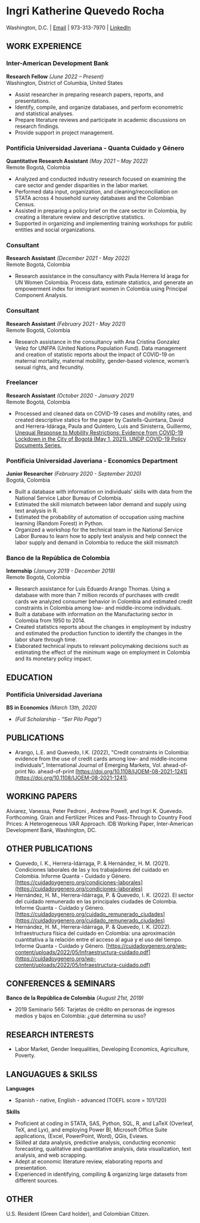# Ingri Katherine Quevedo Rocha

Washington, D.C. | [Email](mailto:katherinquevedo@gmail.com) | 973-313-7970 | [LinkedIn](https://www.linkedin.com/in/ingri-katherine-quevedo-rocha-387661145/)

## WORK EXPERIENCE

### Inter-American Development Bank
**Research Fellow** _(June 2022 – Present)_ <br>
Washington, District of Columbia, United States
  - Assist researcher in preparing research papers, reports, and presentations.
  - Identify, compile, and organize databases, and perform econometric and statistical analyses.
  - Prepare literature reviews and participate in academic discussions on research findings.
  - Provide support in project management.

### Pontificia Universidad Javeriana - Quanta Cuidado y Género
**Quantitative Research Assistant** _(May 2021 – May 2022)_ <br>
Remote Bogotá, Colombia 
  -  Analyzed and conducted industry research focused on examining the care sector and gender disparities in the labor market.
  - Performed data input, organization, and cleaning/reconciliation on STATA across 4 household survey databases and the Colombian Census.
  - Assisted in preparing a policy brief on the care sector in Colombia, by creating a literature review and descriptive statistics.
  - Supported in organizing and implementing training workshops for public entities and social organizations.

### Consultant
**Research Assistant** _(December 2021 - May 2022)_ <br>
Remote Bogotá, Colombia 
  - Research assistance in the consultancy with Paula Herrera Id ́araga for UN Women Colombia. Process data, estimate statistics, and generate an empowerment index for immigrant women in Colombia using Principal Component Analysis.

### Consultant
**Research Assistant** _(February 2021 - May 2021)_ <br>
Remote Bogotá, Colombia 
  - Research assistance in the consultancy with Ana Cristina Gonzalez Velez for UNFPA (United Nations Population Fund). Data management and creation of statistic reports about the impact of COVID-19 on maternal mortality, maternal mobility, gender-based violence, women’s sexual rights, and fecundity.

### Freelancer
**Research Assistant** _(October 2020 - January 2021)_ <br>
Remote Bogotá, Colombia 
  - Processed and cleaned data on COVID-19 cases and mobility rates, and created descriptive statics for the paper by Castells-Quintana, David and Herrera-Idáraga, Paula and Quintero, Luis and Sinisterra, Guillermo, [Unequal Response to Mobility Restrictions: Evidence from COVID-19 Lockdown in the City of Bogotá (May 1, 2021). UNDP COVID-19 Policy Documents Series.](http://dx.doi.org/10.2139/ssrn.3773885)

### Pontificia Universidad Javeriana - Economics Department
**Junior Researcher** _(February 2020 - September 2020)_ <br>
Bogotá, Colombia 
  - Built a database with information on individuals’ skills with data from the National Service Labor Bureau of Colombia.
  - Estimated the skill mismatch between labor demand and supply using text analysis in R.
  - Estimated the probability of automation of occupation using machine learning (Random Forest) in Python.
  - Organized a workshop for the technical team in the National Service Labor Bureau to learn how to apply text analysis and help connect the labor supply and demand in Colombia to reduce the skill mismatch

### Banco de la República de Colombia
**Internship** _(January 2019 - December 2019)_ <br>
Remote Bogotá, Colombia 
  - Research assistance for Luis Eduardo Arango Thomas. Using a database with more than 7 million records of purchases with credit cards we analyzed consumer behavior in Colombia and estimated credit constraints in Colombia among low- and middle-income individuals.
  - Built a database with information on the Manufacturing sector in Colombia from 1950 to 2014.
  - Created statistics reports about the changes in employment by industry and estimated the production function to identify the changes in the labor share through time.
  - Elaborated technical inputs to relevant policymaking decisions such as estimating the effect of the minimum wage on employment in Colombia and its monetary policy impact.

## EDUCATION

### Pontificia Universidad Javeriana
**BS in Economics** _(March 13th, 2020)_ <br>
<!--GPA: 3.04-->
  - _(Full Scholarship - “Ser Pilo Paga”)_

## PUBLICATIONS
- Arango, L.E. and Quevedo, I.K. (2022), "Credit constraints in Colombia: evidence from the use of credit cards among low- and middle-income individuals", International Journal of Emerging Markets, Vol. ahead-of-print No. ahead-of-print [https://doi.org/10.1108/IJOEM-08-2021-1241](https://doi.org/10.1108/IJOEM-08-2021-1241).

## WORKING PAPERS
Alviarez, Vanessa, Peter Pedroni , Andrew Powell, and Ingri K. Quevedo. Forthcoming. Grain and Fertilizer Prices and Pass-Through to Country Food Prices: A Heterogeneous VAR Approach. IDB Working Paper, Inter-American Development Bank, Washington, DC.

## OTHER PUBLICATIONS
- Quevedo, I. K., Herrera-Idárraga, P. & Hernández, H. M. (2021). Condiciones laborales de las y los trabajadores del cuidado en Colombia. Informe Quanta - Cuidado y Género. [https://cuidadoygenero.org/condiciones-laborales](https://cuidadoygenero.org/condiciones-laborales)
- Hernández, H. M., Herrera-Idárraga, P. & Quevedo, I. K. (2022). El sector del cuidado remunerado en las principales ciudades de Colombia. Informe Quanta - Cuidado y Género. [https://cuidadoygenero.org/cuidado_remunerado_ciudades](https://cuidadoygenero.org/cuidado_remunerado_ciudades)
- Hernández, H. M., Herrera-Idárraga, P. & Quevedo, I. K. (2022). Infraestructura física del cuidado en Colombia: una aproximación cuantitativa a la relación entre el acceso al agua y el uso del tiempo. Informe Quanta - Cuidado y Género. [https://cuidadoygenero.org/wp-content/uploads/2022/05/Infraestructura-cuidado.pdf](https://cuidadoygenero.org/wp-content/uploads/2022/05/Infraestructura-cuidado.pdf)

## CONFERENCES & SEMINARS
**Banco de la República de Colombia** _(August 21st, 2019)_ <br>
  - 2019 Seminario 565: Tarjetas de crédito en personas de ingresos medios y bajos en Colombia: ¿qué determina su uso?

## RESEARCH INTERESTS
  - Labor Market, Gender Inequalities, Developing Economics, Agriculture, Poverty.

## LANGUAGUES & SKILSS
**Languages**
  - Spanish - native, English - advanced (TOEFL score = 101/120)

**Skills**
  - Proficient at coding in STATA, SAS, Python, SQL, R, and LaTeX (Overleaf, TeX, and Lyx), and employing Power BI, Microsoft Office Suite applications, (Excel, PowerPoint, Word), QGis, Eviews.
  - Skilled at data analysis, predictive analysis, conducting economic forecasting, qualitative and quantitative analysis, data visualization, text analysis, and web scrapping.
  - Adept at economic literature review, elaborating reports and presentation.
  - Experienced in identifying, compiling & organizing large datasets from different sources.

## OTHER
U.S. Resident (Green Card holder), and Colombian Citizen.
